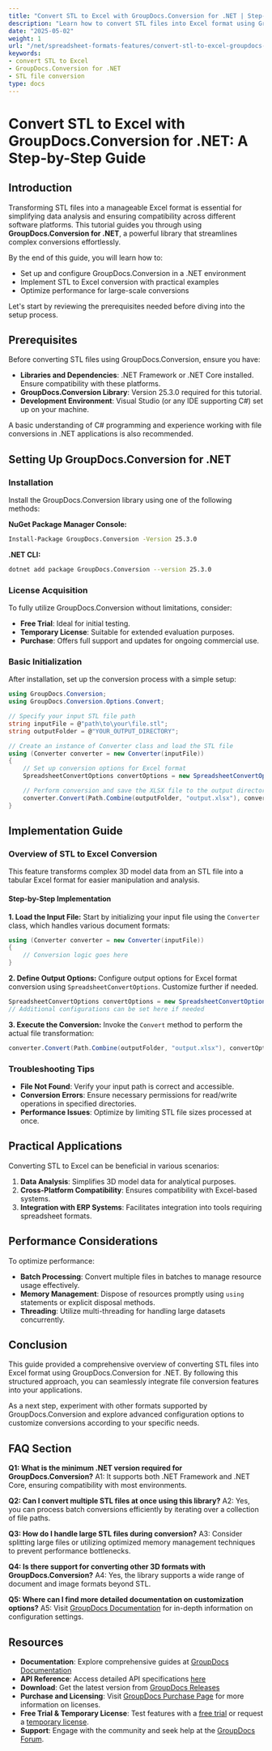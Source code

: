 ```yaml
---
title: "Convert STL to Excel with GroupDocs.Conversion for .NET | Step-by-Step Guide"
description: "Learn how to convert STL files into Excel format using GroupDocs.Conversion for .NET. This step-by-step guide simplifies data analysis and ensures software compatibility."
date: "2025-05-02"
weight: 1
url: "/net/spreadsheet-formats-features/convert-stl-to-excel-groupdocs-net/"
keywords:
- convert STL to Excel
- GroupDocs.Conversion for .NET
- STL file conversion
type: docs
---
```

# Convert STL to Excel with GroupDocs.Conversion for .NET: A Step-by-Step Guide

## Introduction

Transforming STL files into a manageable Excel format is essential for simplifying data analysis and ensuring compatibility across different software platforms. This tutorial guides you through using **GroupDocs.Conversion for .NET**, a powerful library that streamlines complex conversions effortlessly.

By the end of this guide, you will learn how to:
- Set up and configure GroupDocs.Conversion in a .NET environment
- Implement STL to Excel conversion with practical examples
- Optimize performance for large-scale conversions

Let's start by reviewing the prerequisites needed before diving into the setup process.

## Prerequisites

Before converting STL files using GroupDocs.Conversion, ensure you have:
- **Libraries and Dependencies**: .NET Framework or .NET Core installed. Ensure compatibility with these platforms.
- **GroupDocs.Conversion Library**: Version 25.3.0 required for this tutorial.
- **Development Environment**: Visual Studio (or any IDE supporting C#) set up on your machine.

A basic understanding of C# programming and experience working with file conversions in .NET applications is also recommended.

## Setting Up GroupDocs.Conversion for .NET

### Installation

Install the GroupDocs.Conversion library using one of the following methods:

**NuGet Package Manager Console:**
```bash
Install-Package GroupDocs.Conversion -Version 25.3.0
```

**.NET CLI:**
```bash
dotnet add package GroupDocs.Conversion --version 25.3.0
```

### License Acquisition

To fully utilize GroupDocs.Conversion without limitations, consider:
- **Free Trial**: Ideal for initial testing.
- **Temporary License**: Suitable for extended evaluation purposes.
- **Purchase**: Offers full support and updates for ongoing commercial use.

### Basic Initialization

After installation, set up the conversion process with a simple setup:
```csharp
using GroupDocs.Conversion;
using GroupDocs.Conversion.Options.Convert;

// Specify your input STL file path
string inputFile = @"path\to\your\file.stl";
string outputFolder = @"YOUR_OUTPUT_DIRECTORY";

// Create an instance of Converter class and load the STL file
using (Converter converter = new Converter(inputFile))
{
    // Set up conversion options for Excel format
    SpreadsheetConvertOptions convertOptions = new SpreadsheetConvertOptions();

    // Perform conversion and save the XLSX file to the output directory
    converter.Convert(Path.Combine(outputFolder, "output.xlsx"), convertOptions);
}
```

## Implementation Guide

### Overview of STL to Excel Conversion

This feature transforms complex 3D model data from an STL file into a tabular Excel format for easier manipulation and analysis.

#### Step-by-Step Implementation

**1. Load the Input File:**
Start by initializing your input file using the `Converter` class, which handles various document formats:
```csharp
using (Converter converter = new Converter(inputFile))
{
    // Conversion logic goes here
}
```

**2. Define Output Options:**
Configure output options for Excel format conversion using `SpreadsheetConvertOptions`. Customize further if needed.
```csharp
SpreadsheetConvertOptions convertOptions = new SpreadsheetConvertOptions();
// Additional configurations can be set here if needed
```

**3. Execute the Conversion:**
Invoke the `Convert` method to perform the actual file transformation:
```csharp
converter.Convert(Path.Combine(outputFolder, "output.xlsx"), convertOptions);
```

### Troubleshooting Tips
- **File Not Found**: Verify your input path is correct and accessible.
- **Conversion Errors**: Ensure necessary permissions for read/write operations in specified directories.
- **Performance Issues**: Optimize by limiting STL file sizes processed at once.

## Practical Applications

Converting STL to Excel can be beneficial in various scenarios:
1. **Data Analysis**: Simplifies 3D model data for analytical purposes.
2. **Cross-Platform Compatibility**: Ensures compatibility with Excel-based systems.
3. **Integration with ERP Systems**: Facilitates integration into tools requiring spreadsheet formats.

## Performance Considerations

To optimize performance:
- **Batch Processing**: Convert multiple files in batches to manage resource usage effectively.
- **Memory Management**: Dispose of resources promptly using `using` statements or explicit disposal methods.
- **Threading**: Utilize multi-threading for handling large datasets concurrently.

## Conclusion

This guide provided a comprehensive overview of converting STL files into Excel format using GroupDocs.Conversion for .NET. By following this structured approach, you can seamlessly integrate file conversion features into your applications.

As a next step, experiment with other formats supported by GroupDocs.Conversion and explore advanced configuration options to customize conversions according to your specific needs.

## FAQ Section

**Q1: What is the minimum .NET version required for GroupDocs.Conversion?**
A1: It supports both .NET Framework and .NET Core, ensuring compatibility with most environments.

**Q2: Can I convert multiple STL files at once using this library?**
A2: Yes, you can process batch conversions efficiently by iterating over a collection of file paths.

**Q3: How do I handle large STL files during conversion?**
A3: Consider splitting large files or utilizing optimized memory management techniques to prevent performance bottlenecks.

**Q4: Is there support for converting other 3D formats with GroupDocs.Conversion?**
A4: Yes, the library supports a wide range of document and image formats beyond STL.

**Q5: Where can I find more detailed documentation on customization options?**
A5: Visit [GroupDocs Documentation](https://docs.groupdocs.com/conversion/net/) for in-depth information on configuration settings.

## Resources
- **Documentation**: Explore comprehensive guides at [GroupDocs Documentation](https://docs.groupdocs.com/conversion/net/)
- **API Reference**: Access detailed API specifications [here](https://reference.groupdocs.com/conversion/net/)
- **Download**: Get the latest version from [GroupDocs Releases](https://releases.groupdocs.com/conversion/net/)
- **Purchase and Licensing**: Visit [GroupDocs Purchase Page](https://purchase.groupdocs.com/buy) for more information on licenses.
- **Free Trial & Temporary License**: Test features with a [free trial](https://releases.groupdocs.com/conversion/net/) or request a [temporary license](https://purchase.groupdocs.com/temporary-license/).
- **Support**: Engage with the community and seek help at the [GroupDocs Forum](https://forum.groupdocs.com/c/conversion/10).
